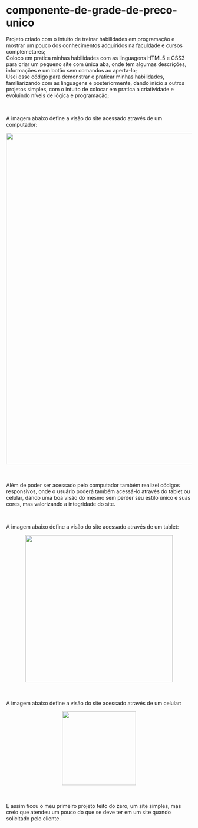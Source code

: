 # componente-de-grade-de-preco-unico

Projeto criado com o intuito de treinar habilidades em programação e mostrar um pouco dos conhecimentos adquiridos na faculdade e cursos complemetares;
<br>
Coloco em pratica minhas habilidades com as linguagens HTML5 e CSS3 para criar um pequeno site com única aba, onde tem algumas descrições, informações e um botão sem comandos ao aperta-lo;
<br>
Usei esse código para demonstrar e praticar minhas habilidades, familiarizando com as linguagens e posteriormente, dando inicio a outros projetos simples, com o intuito de colocar em pratica a criatividade e evoluindo níveis de lógica e programação;

<br>

A imagem abaixo define a visão do site acessado através de um computador:

<div align="center">
<img src="https://user-images.githubusercontent.com/82729028/231915718-3c5adab0-db63-4f7a-a3c0-6da6b4dcd89b.png" width="900px" />
</div>

<br>
<br>

Além de poder ser acessado pelo computador também realizei códigos responsivos, onde o usuário poderá também acessá-lo através do tablet ou celular, dando uma boa visão do mesmo sem perder seu estilo único e suas cores, mas valorizando a integridade do site.

<br>

A imagem abaixo define a visão do site acessado através de um tablet:

<div align="center">
<img src="https://user-images.githubusercontent.com/82729028/231915889-9c4ba653-cafc-41a8-bd66-296f52c4d49f.png" width="400px" />
</div>

<br>
<br>

A imagem abaixo define a visão do site acessado através de um celular:

<div align="center">
<img src="https://user-images.githubusercontent.com/82729028/231915935-41388ec8-acca-4c77-8282-1b920d1bec97.png" width="200px" />
</div>

<br>
<br>

E assim ficou o meu primeiro projeto feito do zero,  um site simples, mas creio que atendeu um pouco do que se deve ter em um site quando solicitado pelo cliente.
